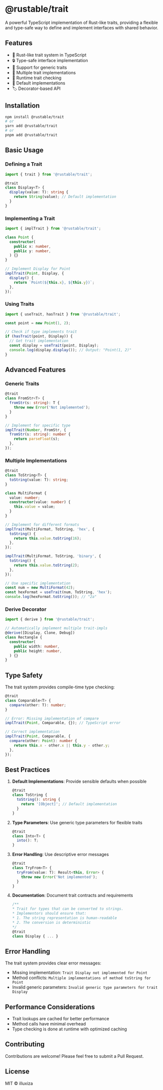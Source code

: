 # @rustable/trait

A powerful TypeScript implementation of Rust-like traits, providing a flexible and type-safe way to define and implement interfaces with shared behavior.

## Features

- 🦀 Rust-like trait system in TypeScript
- 🔒 Type-safe interface implementation
- 💪 Support for generic traits
- 🎯 Multiple trait implementations
- 🔄 Runtime trait checking
- 🎨 Default implementations
- 🏷️ Decorator-based API

## Installation

```bash
npm install @rustable/trait
# or
yarn add @rustable/trait
# or
pnpm add @rustable/trait
```

## Basic Usage

### Defining a Trait

```typescript
import { trait } from '@rustable/trait';

@trait
class Display<T> {
  display(value: T): string {
    return String(value); // Default implementation
  }
}
```

### Implementing a Trait

```typescript
import { implTrait } from '@rustable/trait';

class Point {
  constructor(
    public x: number,
    public y: number,
  ) {}
}

// Implement Display for Point
implTrait(Point, Display, {
  display() {
    return `Point(${this.x}, ${this.y})`;
  },
});
```

### Using Traits

```typescript
import { useTrait, hasTrait } from '@rustable/trait';

const point = new Point(1, 2);

// Check if type implements trait
if (hasTrait(point, Display)) {
  // Get trait implementation
  const display = useTrait(point, Display);
  console.log(display.display()); // Output: "Point(1, 2)"
}
```

## Advanced Features

### Generic Traits

```typescript
@trait
class FromStr<T> {
  fromStr(s: string): T {
    throw new Error('Not implemented');
  }
}

// Implement for specific type
implTrait(Number, FromStr, {
  fromStr(s: string): number {
    return parseFloat(s);
  },
});
```

### Multiple Implementations

```typescript
@trait
class ToString<T> {
  toString(value: T): string;
}

class MultiFormat {
  value: number;
  constructor(value: number) {
    this.value = value;
  }
}

// Implement for different formats
implTrait(MultiFormat, ToString, 'hex', {
  toString() {
    return this.value.toString(16);
  },
});

implTrait(MultiFormat, ToString, 'binary', {
  toString() {
    return this.value.toString(2);
  },
});

// Use specific implementation
const num = new MultiFormat(42);
const hexFormat = useTrait(num, ToString, 'hex');
console.log(hexFormat.toString()); // "2a"
```

### Derive Decorator

```typescript
import { derive } from '@rustable/trait';

// Automatically implement multiple trait-impls
@derive([Display, Clone, Debug])
class Rectangle {
  constructor(
    public width: number,
    public height: number,
  ) {}
}
```

## Type Safety

The trait system provides compile-time type checking:

```typescript
@trait
class Comparable<T> {
  compare(other: T): number;
}

// Error: Missing implementation of compare
implTrait(Point, Comparable, {}); // TypeScript error

// Correct implementation
implTrait(Point, Comparable, {
  compare(other: Point): number {
    return this.x - other.x || this.y - other.y;
  },
});
```

## Best Practices

1. **Default Implementations**: Provide sensible defaults when possible

   ```typescript
   @trait
   class ToString {
     toString(): string {
       return '[Object]'; // Default implementation
     }
   }
   ```

2. **Type Parameters**: Use generic type parameters for flexible traits

   ```typescript
   @trait
   class Into<T> {
     into(): T;
   }
   ```

3. **Error Handling**: Use descriptive error messages

   ```typescript
   @trait
   class TryFrom<T> {
     tryFrom(value: T): Result<this, Error> {
       throw new Error('Not implemented');
     }
   }
   ```

4. **Documentation**: Document trait contracts and requirements

   ```typescript
   /**
   * Trait for types that can be converted to strings.
   * Implementors should ensure that:
   * 1. The string representation is human-readable
   * 2. The conversion is deterministic
   */
   @trait
   class Display { ... }
   ```

## Error Handling

The trait system provides clear error messages:

- Missing implementation: `Trait Display not implemented for Point`
- Method conflicts: `Multiple implementations of method toString for Point`
- Invalid generic parameters: `Invalid generic type parameters for trait Display`

## Performance Considerations

- Trait lookups are cached for better performance
- Method calls have minimal overhead
- Type checking is done at runtime with optimized caching

## Contributing

Contributions are welcome! Please feel free to submit a Pull Request.

## License

MIT © illuxiza
